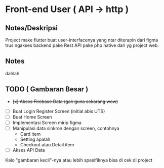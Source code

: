 # Front-end User ( API -> http )
## Notes/Deskripsi
Project make flutter buat user-interfacenya yang ntar diterapin dari figma trus ngakses backend pake Rest API pake php native dari yg project web.
## Notes
dahlah
## TODO ( Gambaran Besar )
- ~~[x] Akses Firebase Data (gak guna sekarang wow)~~
- [ ] Buat Login Register Screen (initial abis UTS)
- [ ] Buat Home Screen
- [ ] Implementasi Screen mirip figma
- [ ] Manipulasi data sinkron dengan screen, contohnya
  - Card item
  - Setting apalah
  - Checkout atau Detail item
- [ ] Akses API Data

Kalo "gambaran kecil"-nya atau lebih spesifiknya bisa di cek di project